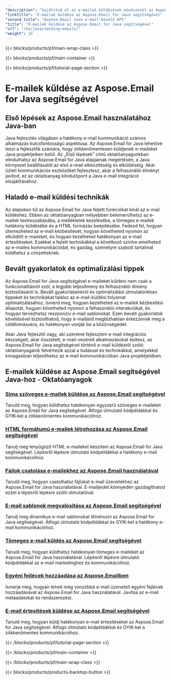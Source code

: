 ```yaml
---
"description": "Sajátítsd el az e-mailek küldésének művészetét az Aspose.Email for Java használatával ezekkel az átfogó oktatóanyagokkal. Tanuld meg, hogyan írj és küldj e-maileket könnyedén."
"linktitle": "E-mailek küldése az Aspose.Email for Java segítségével"
"second_title": "Aspose.Email Java e-mail-kezelő API"
"title": "E-mailek küldése az Aspose.Email for Java segítségével"
"url": "/hu/java/sending-emails/"
"weight": 10
---
```


{{< blocks/products/pf/main-wrap-class >}}

{{< blocks/products/pf/main-container >}}

{{< blocks/products/pf/tutorial-page-section >}}

# E-mailek küldése az Aspose.Email for Java segítségével



## Első lépések az Aspose.Email használatához Java-ban

Java fejlesztés világában a hatékony e-mail kommunikáció számos alkalmazás kulcsfontosságú aspektusa. Az Aspose.Email for Java lehetővé teszi a fejlesztők számára, hogy zökkenőmentesen küldjenek e-maileket Java projektjeiken belül. Az „Első lépések” című oktatóanyagunkban elindulhatsz az Aspose.Email for Java alapjainak megértésén, a Java környezet beállításától az első e-mail elkészítéséig és elküldéséig. Akár üzleti kommunikációs eszközöket fejlesztesz, akár a felhasználói élményt javítod, ez az oktatóanyag kiindulópont a Java e-mail integráció elsajátításához.

## Haladó e-mail küldési technikák

Az alapokon túl az Aspose.Email for Java fejlett funkciókat kínál az e-mail küldéshez. Ebben az oktatóanyagban mélyebben belemerülhetsz az e-mailek testreszabásába, a mellékletek kezelésébe, a tömeges e-mailek hatékony küldésébe és a HTML formázás beépítésébe. Fedezd fel, hogyan ütemezheted az e-mail kézbesítését, hogyan követheted nyomon az elküldött e-maileket, és hogyan kezelheted hatékonyan az e-mail értesítéseket. Ezekkel a fejlett technikákkal a következő szintre emelheted az e-mailes kommunikációdat, és gazdag, személyre szabott tartalmat küldhetsz a címzetteknek.

## Bevált gyakorlatok és optimalizálási tippek

Az Aspose.Email for Java segítségével e-maileket küldeni nem csak a funkcionalitásról szól; a legjobb teljesítmény és felhasználói élmény biztosításáról is. Bevált gyakorlatainkról és optimalizálási útmutatónkban tippeket és technikákat találsz az e-mail-küldési folyamat optimalizálásához. Ismerd meg, hogyan kezelheted az e-mailek kézbesítési állapotát, hogyan követheted nyomon a felhasználói interakciókat, és hogyan tervezhetsz reszponzív e-mail sablonokat. Ezen bevált gyakorlatok követésével biztosíthatod, hogy e-mailjeid megbízhatóan érkezzenek meg a célállomásukra, és hatékonyan vonják be a közönségedet.

Akár Java fejlesztő vagy, aki szeretné fejleszteni e-mail integrációs készségeit, akár összetett, e-mail-vezérelt alkalmazásokat építesz, az Aspose.Email for Java segítségével történő e-mail küldésről szóló oktatóanyagaink felvértezik azzal a tudással és technikákkal, amelyekkel kimagaslóan teljesíthetsz az e-mail kommunikációban Java projektjeidben.

## E-mailek küldése az Aspose.Email segítségével Java-hoz - Oktatóanyagok
### [Sima szöveges e-mailek küldése az Aspose.Email segítségével](./sending-plain-text-emails/)
Tanuld meg, hogyan küldhetsz hatékonyan egyszerű szöveges e-maileket az Aspose.Email for Java segítségével. Átfogó útmutató kódpéldákkal és GYIK-kel a zökkenőmentes kommunikációhoz.
### [HTML formátumú e-mailek létrehozása az Aspose.Email segítségével](./creating-html-formatted-emails/)
Tanulj meg lenyűgöző HTML e-maileket készíteni az Aspose.Email for Java segítségével. Lépésről lépésre útmutató kódpéldákkal a hatékony e-mail kommunikációhoz.
### [Fájlok csatolása e-mailekhez az Aspose.Email használatával](./attaching-files-to-emails-using-aspose-email/)
Tanuld meg, hogyan csatolhatsz fájlokat e-mail üzenetekhez az Aspose.Email for Java használatával. E-mailjeidet könnyedén gazdagíthatod ezzel a lépésről lépésre szóló útmutatóval.
### [E-mail sablonok megvalósítása az Aspose.Email segítségével](./implementing-email-templates/)
Tanulj meg dinamikus e-mail sablonokat létrehozni az Aspose.Email for Java segítségével. Átfogó útmutató kódpéldákkal és GYIK-kel a hatékony e-mail kommunikációhoz.
### [Tömeges e-mail küldés az Aspose.Email segítségével](./bulk-email-sending/)
Tanuld meg, hogyan küldhetsz hatékonyan tömeges e-maileket az Aspose.Email for Java használatával. Lépésről lépésre útmutató kódpéldákkal az e-mail marketinghez és kommunikációhoz.
### [Egyéni fejlécek hozzáadása az Aspose.Emailben](./adding-custom-headers-in-aspose-email/)
Ismerje meg, hogyan teheti még vonzóbbá e-mail üzeneteit egyéni fejlécek hozzáadásával az Aspose.Email for Java használatával. Javítsa az e-mail metaadatokat és rendszerezést.
### [E-mail értesítések küldése az Aspose.Email segítségével](./sending-email-notifications/)
Tanuld meg, hogyan küldj hatékonyan e-mail értesítéseket az Aspose.Email for Java segítségével. Átfogó útmutató kódpéldákkal és GYIK-kel a zökkenőmentes kommunikációhoz.

{{< /blocks/products/pf/tutorial-page-section >}}

{{< /blocks/products/pf/main-container >}}

{{< /blocks/products/pf/main-wrap-class >}}

{{< blocks/products/products-backtop-button >}}